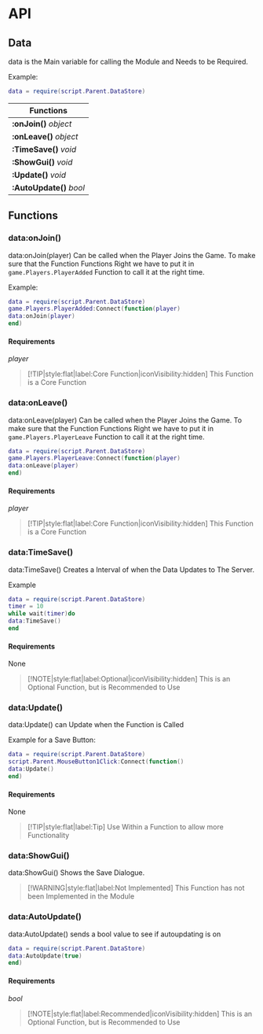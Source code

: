 # API

## Data
data is the Main variable for calling the Module and Needs to be Required.

Example:
```lua
data = require(script.Parent.DataStore)
```
| **Functions**  |
|---|
|**:onJoin()** *object*  |
|**:onLeave()** *object* |
|**:TimeSave()** *void* |
| **:ShowGui()** *void* |
| **:Update()** *void* |
| **:AutoUpdate()** *bool* |

## Functions

### data:onJoin()
data:onJoin(player) Can be called when the Player Joins the Game. To make sure that the Function Functions Right we have to put it in `game.Players.PlayerAdded` Function to call it at the right time. 

Example:
``` lua
data = require(script.Parent.DataStore)
game.Players.PlayerAdded:Connect(function(player)
data:onJoin(player)
end)
```
#### Requirements
*player*

> [!TIP|style:flat|label:Core Function|iconVisibility:hidden]
> This Function is a Core Function

### data:onLeave()
data:onLeave(player) Can be called when the Player Joins the Game. To make sure that the Function Functions Right we have to put it in `game.Players.PlayerLeave` Function to call it at the right time. 
``` lua
data = require(script.Parent.DataStore)
game.Players.PlayerLeave:Connect(function(player)
data:onLeave(player)
end)
```
#### Requirements
*player*

> [!TIP|style:flat|label:Core Function|iconVisibility:hidden]
> This Function is a Core Function


### data:TimeSave()
data:TimeSave() Creates a Interval of when the Data Updates to The Server. 

Example
```lua
data = require(script.Parent.DataStore)
timer = 10
while wait(timer)do
data:TimeSave()
end
```
#### Requirements
None

> [!NOTE|style:flat|label:Optional|iconVisibility:hidden]
> This is an Optional Function, but is Recommended to Use

### data:Update()
data:Update() can Update when the Function is Called

Example for a Save Button:
``` lua
data = require(script.Parent.DataStore)
script.Parent.MouseButton1Click:Connect(function()
data:Update()
end)
```

#### Requirements 
None

> [!TIP|style:flat|label:Tip]
> Use Within a Function to allow more Functionality


### data:ShowGui()
data:ShowGui() Shows the Save Dialogue.

> [!WARNING|style:flat|label:Not Implemented]
> This Function has not been Implemented in the Module

### data:AutoUpdate()
data:AutoUpdate() sends a bool value to see if autoupdating is on
``` lua
data = require(script.Parent.DataStore)
data:AutoUpdate(true)
end)
```

#### Requirements
*bool*

> [!NOTE|style:flat|label:Recommended|iconVisibility:hidden]
> This is an Optional Function, but is Recommended to Use
